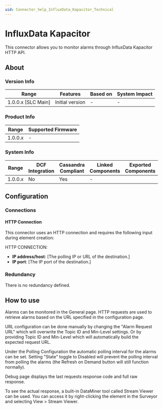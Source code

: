```yaml
---
uid: Connector_help_InfluxData_Kapacitor_Technical
---
```


# InfluxData Kapacitor

This connector allows you to monitor alarms through InfluxData Kapacitor HTTP API.

## About

### Version Info

|Range  |Features  |Based on  |System Impact  |
|---------|---------|---------|---------|
|1.0.0.x [SLC Main]     |Initial version         |-         |-         |

### Product Info

|Range  |Supported Firmware  |
|---------|---------|
|1.0.0.x     |-         |

### System Info

|Range  |DCF Integration  |Cassandra Compliant  |Linked Components  |Exported Components   |
|---------|---------|---------|---------|---------|
|1.0.0.x    |No       |Yes         |-         |   |

## Configuration

### Connections

#### HTTP Connection

This connector uses an HTTP connection and requires the following input during element creation:

HTTP CONNECTION:

  - **IP address/host**: [The polling IP or URL of the destination.]
  - **IP port**: [The IP port of the destination.]


### Redundancy

There is no redundancy defined.


## How to use

Alarms can be monitored in the General page. HTTP requests are used to retrieve alarms based on the URL specified in the configuration page.

URL configuration can be done manually by changing the "Alarm Request URL" which will overwrite the Topic ID and Min-Level settings. Or by providing Topic ID and Min-Level which will automatically build the expected request URL.

Under the Polling Configuration the automatic polling interval for the alarms can be set. Setting "State" toggle to Disabled will prevent the polling interval from polling the alarms (the Refresh on Demand button will still function normally).

Debug page displays the last requests response code and full raw response.

To see the actual response, a built-in DataMiner tool called Stream Viewer can be used. You can access it by right-clicking the element in the Surveyor and selecting View > Stream Viewer.

